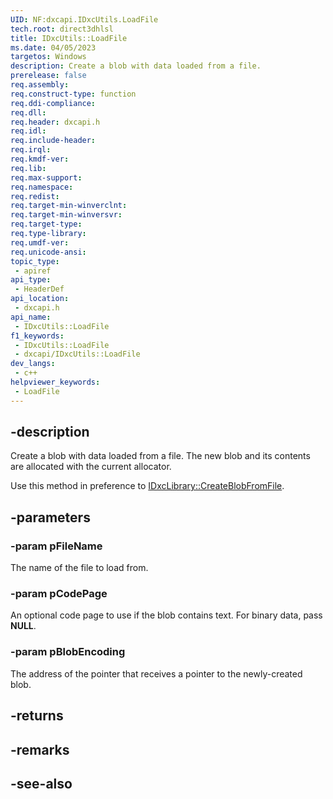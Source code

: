 ```yaml
---
UID: NF:dxcapi.IDxcUtils.LoadFile
tech.root: direct3dhlsl
title: IDxcUtils::LoadFile
ms.date: 04/05/2023
targetos: Windows
description: Create a blob with data loaded from a file.
prerelease: false
req.assembly: 
req.construct-type: function
req.ddi-compliance: 
req.dll: 
req.header: dxcapi.h
req.idl: 
req.include-header: 
req.irql: 
req.kmdf-ver: 
req.lib: 
req.max-support: 
req.namespace: 
req.redist: 
req.target-min-winverclnt: 
req.target-min-winversvr: 
req.target-type: 
req.type-library: 
req.umdf-ver: 
req.unicode-ansi: 
topic_type:
 - apiref
api_type:
 - HeaderDef
api_location:
 - dxcapi.h
api_name:
 - IDxcUtils::LoadFile
f1_keywords:
 - IDxcUtils::LoadFile
 - dxcapi/IDxcUtils::LoadFile
dev_langs:
 - c++
helpviewer_keywords:
 - LoadFile
---
```


## -description

Create a blob with data loaded from a file. The new blob and its contents are allocated with the current allocator.

Use this method in preference to [IDxcLibrary::CreateBlobFromFile](./nf-dxcapi-idxclibrary-createblobfromfile.md).

## -parameters

### -param pFileName

The name of the file to load from.

### -param pCodePage

An optional code page to use if the blob contains text. For binary data, pass **NULL**.

### -param pBlobEncoding

The address of the pointer that receives a pointer to the newly-created blob.

## -returns

## -remarks

## -see-also
